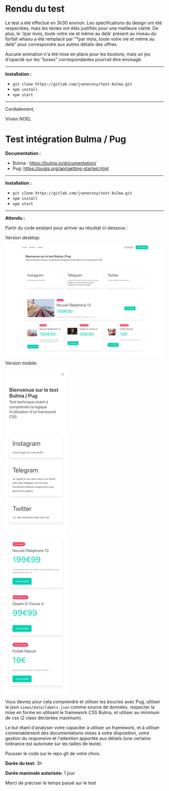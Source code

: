 # Rendu du test

Le test a été effectué en 3h30 environ.
Les spécifications du design ont été respectées, mais les textes ont étés justifiés pour une meilleure clarté. 
De plus, le '/par mois, toute votre vie et même au delà' présent au niveau du forfait whaou a été remplacé par "*par mois, toute votre vie et même au delà" pour correspondre aux autres détails des offres.

Aucune animation n'a été mise en place pour les boutons, mais un jeu d'opacité sur les "boxes" correspondantes pourrait être envisagé.

------
 
 **Installation :** 

 - `git clone https://gitlab.com/jvenerosy/test-bulma.git`
 - `npm install`
 - `npm start`

----

Cordialement,

Vivien NOEL

# Test intégration Bulma / Pug

**Documentation :**

 - Bulma : https://bulma.io/documentation/
 - Pug: https://pugjs.org/api/getting-started.html

------
 
 **Installation :** 

 - `git clone https://gitlab.com/jvenerosy/test-bulma.git`
 - `npm install`
 - `npm start`

----

**Attendu :**

Partir du code existant pour arriver au résultat ci-dessous :

Version desktop: 

![Maquette desktop](/public/images/desktop.png)

Version mobile:

![Maquette mobile](/public/images/mobile.png)

Vous devrez pour cela comprendre et utiliser les boucles avec Pug, utiliser le json `views/data/labels.json` comme source de données, respecter la mise en forme en utilisant le framework CSS Bulma, et utiliser au minimum de css (2 class déclarées maximum).

Le but étant d'analyser votre capaciter à utiliser un framework, et à utiliser convenablement des documentations mises à votre disposition, votre gestion du responsive et l'attention apportée aux détails (une certaine tolérance est autorisée sur les tailles de texte).

Pousser le code sur le repo git de votre choix.

**Durée du test:** 3h

**Durée maximale autorisée:** 1 jour

Merci de préciser le temps passé sur le test
